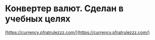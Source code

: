# Конвертер валют. Сделан в учебных целях

[https://currency.p1ratrulezzz.com/](https://currency.p1ratrulezzz.com/)
